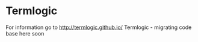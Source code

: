 Termlogic
=========

For information go to http://termlogic.github.io/ 
Termlogic - migrating code base here soon

<!---
Build Status
------------
[![Build Status](https://noesisinformatica.ci.cloudbees.com/buildStatus/icon?job=TermlogicBuild)](https://noesisinformatica.ci.cloudbees.com/job/TermlogicBuild/)

[![Build Status](https://noesisinformatica.ci.cloudbees.com/job/TermlogicBuild/badge/icon)](https://noesisinformatica.ci.cloudbees.com/job/TermlogicBuild/)
--->
